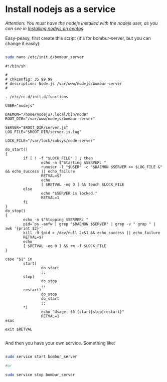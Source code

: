 # Install nodejs as a service #

*Attention: You must have the nodejs installed with the nodejs user, as you can see in [Installing nodejs on centos](nodejs)*


Easy-peasy, first create this script (it's for bombur-server, but you can change it easily):


```bash

sudo nano /etc/init.d/bombur_server
```

```
#!/bin/sh

#
# chkconfig: 35 99 99
# description: Node.js /var/www/nodejs/bombur-server
#

. /etc/rc.d/init.d/functions

USER="nodejs"

DAEMON="/home/nodejs/.local/bin/node"
ROOT_DIR="/var/www/nodejs/bombur-server"

SERVER="$ROOT_DIR/server.js"
LOG_FILE="$ROOT_DIR/server.js.log"

LOCK_FILE="/var/lock/subsys/node-server"
 
do_start()
{
        if [ ! -f "$LOCK_FILE" ] ; then
                echo -n $"Starting $SERVER: "
                runuser -l "$USER" -c "$DAEMON $SERVER >> $LOG_FILE &" && echo_success || echo_failure
                RETVAL=$?
                echo
                [ $RETVAL -eq 0 ] && touch $LOCK_FILE
        else
                echo "$SERVER is locked."
                RETVAL=1
        fi
}
do_stop()
{
        echo -n $"Stopping $SERVER: "
        pid=`ps -aefw | grep "$DAEMON $SERVER" | grep -v " grep " | awk '{print $2}'`
        kill -9 $pid > /dev/null 2>&1 && echo_success || echo_failure
        RETVAL=$?
        echo
        [ $RETVAL -eq 0 ] && rm -f $LOCK_FILE
}
 
case "$1" in
        start)
                do_start
                ;;
        stop)
                do_stop
                ;;
        restart)
                do_stop
                do_start
                ;;
        *)
                echo "Usage: $0 {start|stop|restart}"
                RETVAL=1
esac
 
exit $RETVAL


```

And then you have your own service. Something like:


```bash

sudo service start bombur_server

#or 

sudo service stop bombur_server
```

